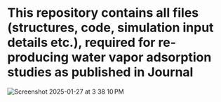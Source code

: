 # This repository contains all files (structures, code, simulation input details etc.), required for re-producing water vapor adsorption studies as published in Journal #


![Screenshot 2025-01-27 at 3 38 10 PM](https://github.com/user-attachments/assets/80020e29-6009-46f1-a460-d2ae30ecaf75)
